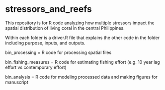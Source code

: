 # stressors_and_reefs
This repository is for R code analyzing how multiple stressors impact the spatial distribution of living coral in the central Philippines.

Within each folder is a driver.R file that explains the other code in the folder including purpose, inputs, and outputs. 

bin_processing = R code for processing spatial files

bin_fishing_measures = R code for estimating fishing effort (e.g. 10 year lag effort vs contemporary effort)

bin_analysis = R code for modeling processed data and making figures for manuscript

